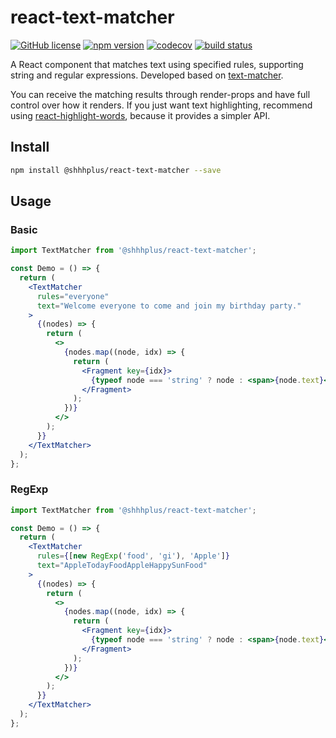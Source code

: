 # react-text-matcher

[![GitHub license](https://img.shields.io/badge/license-MIT-blue.svg)](https://github.com/shhhplus/react-text-matcher/blob/master/LICENSE) [![npm version](https://img.shields.io/npm/v/@shhhplus/react-text-matcher.svg?style=flat)](https://www.npmjs.com/package/@shhhplus/react-text-matcher) [![codecov](https://img.shields.io/codecov/c/github/shhhplus/react-text-matcher/main?token=C8C11XH4DN)](https://codecov.io/gh/shhhplus/react-text-matcher) [![build status](https://img.shields.io/github/actions/workflow/status/shhhplus/react-text-matcher/cd.yml)](https://github.com/shhhplus/react-text-matcher/actions)

A React component that matches text using specified rules, supporting string and regular expressions.
Developed based on [text-matcher](https://www.npmjs.com/package/@shhhplus/text-matcher).

You can receive the matching results through render-props and have full control over how it renders.
If you just want text highlighting, recommend using [react-highlight-words](https://www.npmjs.com/package/@shhhplus/react-highlight-words), because it provides a simpler API.

## Install

```sh
npm install @shhhplus/react-text-matcher --save
```

## Usage

### Basic

```jsx
import TextMatcher from '@shhhplus/react-text-matcher';

const Demo = () => {
  return (
    <TextMatcher
      rules="everyone"
      text="Welcome everyone to come and join my birthday party."
    >
      {(nodes) => {
        return (
          <>
            {nodes.map((node, idx) => {
              return (
                <Fragment key={idx}>
                  {typeof node === 'string' ? node : <span>{node.text}</span>}
                </Fragment>
              );
            })}
          </>
        );
      }}
    </TextMatcher>
  );
};
```

### RegExp

```jsx
import TextMatcher from '@shhhplus/react-text-matcher';

const Demo = () => {
  return (
    <TextMatcher
      rules={[new RegExp('food', 'gi'), 'Apple']}
      text="AppleTodayFoodAppleHappySunFood"
    >
      {(nodes) => {
        return (
          <>
            {nodes.map((node, idx) => {
              return (
                <Fragment key={idx}>
                  {typeof node === 'string' ? node : <span>{node.text}</span>}
                </Fragment>
              );
            })}
          </>
        );
      }}
    </TextMatcher>
  );
};
```
